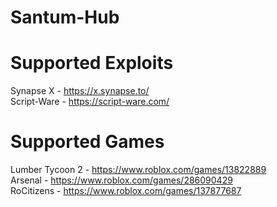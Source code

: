 # Santum-Hub

# Supported Exploits
  Synapse X - https://x.synapse.to/  
  Script-Ware - https://script-ware.com/

# Supported Games
  Lumber Tycoon 2 - https://www.roblox.com/games/13822889  
  Arsenal - https://www.roblox.com/games/286090429  
  RoCitizens - https://www.roblox.com/games/137877687
